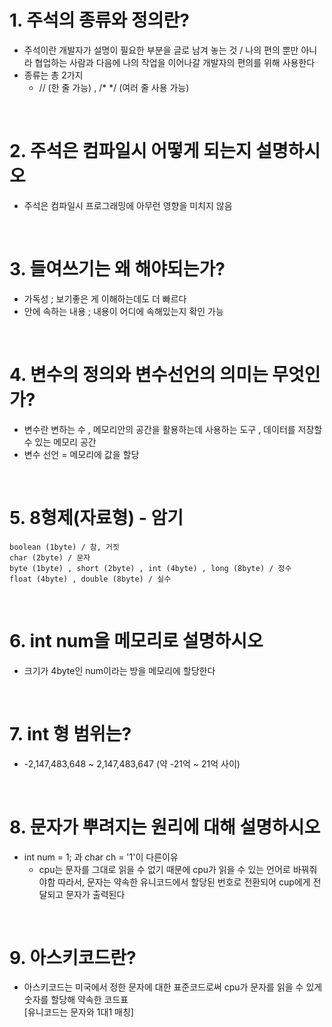 # 1. 주석의 종류와 정의란?
- 주석이란 개발자가 설명이 필요한 부분을 글로 남겨 놓는 것 / 나의 편의 뿐만 아니라 협업하는 사람과 다음에 나의 작업을 이어나갈 개발자의 편의를 위해 사용한다
- 종류는 총 2가지 
    - // (한 줄 가능) , /* */ (여러 줄 사용 가능)
<br>

# 2. 주석은 컴파일시 어떻게 되는지 설명하시오
- 주석은 컴파일시 프로그래밍에 아무런 영향을 미치지 않음
<br>

# 3. 들여쓰기는 왜 해야되는가?
- 가독성 ; 보기좋은 게 이해하는데도 더 빠르다
- 안에 속하는 내용 ; 내용이 어디에 속해있는지 확인 가능
<br>

# 4. 변수의 정의와 변수선언의 의미는 무엇인가?
- 변수란 변하는 수 , 메모리안의 공간을 활용하는데 사용하는 도구 , 데이터를 저장할 수 있는 메모리 공간
- 변수 선언 = 메모리에 값을 할당
<br>

# 5. 8형제(자료형) - 암기 
    boolean (1byte) / 참, 거짓
    char (2byte) / 문자
    byte (1byte) , short (2byte) , int (4byte) , long (8byte) / 정수
    float (4byte) , double (8byte) / 실수
<br>

# 6. int num을 메모리로 설명하시오
- 크기가 4byte인 num이라는 방을 메모리에 할당한다
<br>

# 7. int 형 범위는?
- -2,147,483,648 ~ 2,147,483,647 (약 -21억 ~ 21억 사이)
<br>

# 8. 문자가 뿌려지는 원리에 대해 설명하시오 
- int num = 1; 과 char ch = '1'이 다른이유
    - cpu는 문자를 그대로 읽을 수 없기 때문에 cpu가 읽을 수 있는 언어로 바꿔줘야함 따라서, 문자는 약속한 유니코드에서 할당된 번호로 전환되어 cup에게 전달되고 문자가 출력된다 
<br>

# 9. 아스키코드란?
- 아스키코드는 미국에서 정한 문자에 대한 표준코드로써 cpu가 문자를 읽을 수 있게 숫자를 할당해 약속한 코드표 <br>
[유니코드는 문자와 1대1 매칭]
